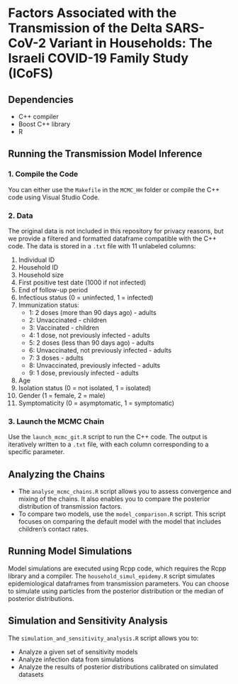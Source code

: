 # Factors Associated with the Transmission of the Delta SARS-CoV-2 Variant in Households: The Israeli COVID-19 Family Study (ICoFS)

## Dependencies

- C++ compiler
- Boost C++ library
- R

## Running the Transmission Model Inference

### 1. Compile the Code

You can either use the `Makefile` in the `MCMC_HH` folder or compile the C++ code using Visual Studio Code.

### 2. Data

The original data is not included in this repository for privacy reasons, but we provide a filtered and formatted dataframe compatible with the C++ code. The data is stored in a `.txt` file with 11 unlabeled columns:

1. Individual ID  
2. Household ID  
3. Household size  
4. First positive test date (1000 if not infected)  
5. End of follow-up period  
6. Infectious status (0 = uninfected, 1 = infected)  
7. Immunization status:  
   - 1: 2 doses (more than 90 days ago) - adults  
   - 2: Unvaccinated - children  
   - 3: Vaccinated - children  
   - 4: 1 dose, not previously infected - adults  
   - 5: 2 doses (less than 90 days ago) - adults  
   - 6: Unvaccinated, not previously infected - adults  
   - 7: 3 doses - adults  
   - 8: Unvaccinated, previously infected - adults  
   - 9: 1 dose, previously infected - adults  
8. Age  
9. Isolation status (0 = not isolated, 1 = isolated)  
10. Gender (1 = female, 2 = male)  
11. Symptomaticity (0 = asymptomatic, 1 = symptomatic)

### 3. Launch the MCMC Chain

Use the `launch_mcmc_git.R` script to run the C++ code. The output is iteratively written to a `.txt` file, with each column corresponding to a specific parameter.

## Analyzing the Chains

- The `analyse_mcmc_chains.R` script allows you to assess convergence and mixing of the chains. It also enables you to compare the posterior distribution of transmission factors.
- To compare two models, use the `model_comparison.R` script. This script focuses on comparing the default model with the model that includes children’s contact rates.

## Running Model Simulations

Model simulations are executed using Rcpp code, which requires the Rcpp library and a compiler. The `household_simul_epidemy.R` script simulates epidemiological dataframes from transmission parameters. You can choose to simulate using particles from the posterior distribution or the median of posterior distributions.

## Simulation and Sensitivity Analysis

The `simulation_and_sensitivity_analysis.R` script allows you to:
- Analyze a given set of sensitivity models
- Analyze infection data from simulations
- Analyze the results of posterior distributions calibrated on simulated datasets
